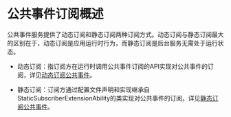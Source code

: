 # 公共事件订阅概述

​公共事件服务提供了动态订阅和静态订阅两种订阅方式。动态订阅与静态订阅最大的区别在于，动态订阅是应用运行时行为，而静态订阅是后台服务无需处于运行状态。

- 动态订阅：指订阅方在运行时调用公共事件订阅的API实现对公共事件的订阅，详见[动态订阅公共事件](common-event-subscription.md)。

- 静态订阅：订阅方通过配置文件声明和实现继承自StaticSubscriberExtensionAbility的类实现对公共事件的订阅，详见[静态订阅公共事件](common-event-static-subscription.md)。